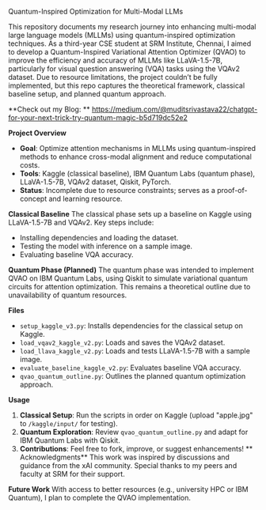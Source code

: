 Quantum-Inspired Optimization for Multi-Modal LLMs

This repository documents my research journey into enhancing multi-modal large language models (MLLMs) using quantum-inspired optimization techniques. As a third-year CSE student at SRM Institute, Chennai, I aimed to develop a Quantum-Inspired Variational Attention Optimizer (QVAO) to improve the efficiency and accuracy of MLLMs like LLaVA-1.5-7B, particularly for visual question answering (VQA) tasks using the VQAv2 dataset. Due to resource limitations, the project couldn’t be fully implemented, but this repo captures the theoretical framework, classical baseline setup, and planned quantum approach.

**Check out my Blog: ** https://medium.com/@muditsrivastava22/chatgpt-for-your-next-trick-try-quantum-magic-b5d719dc52e2

**Project Overview**
- **Goal**: Optimize attention mechanisms in MLLMs using quantum-inspired methods to enhance cross-modal alignment and reduce computational costs.
- **Tools**: Kaggle (classical baseline), IBM Quantum Labs (quantum phase), LLaVA-1.5-7B, VQAv2 dataset, Qiskit, PyTorch.
- **Status**: Incomplete due to resource constraints; serves as a proof-of-concept and learning resource.

**Classical Baseline**
The classical phase sets up a baseline on Kaggle using LLaVA-1.5-7B and VQAv2. Key steps include:
- Installing dependencies and loading the dataset.
- Testing the model with inference on a sample image.
- Evaluating baseline VQA accuracy.

**Quantum Phase (Planned)**
The quantum phase was intended to implement QVAO on IBM Quantum Labs, using Qiskit to simulate variational quantum circuits for attention optimization. This remains a theoretical outline due to unavailability of quantum resources.

**Files**
- `setup_kaggle_v3.py`: Installs dependencies for the classical setup on Kaggle.
- `load_vqav2_kaggle_v2.py`: Loads and saves the VQAv2 dataset.
- `load_llava_kaggle_v2.py`: Loads and tests LLaVA-1.5-7B with a sample image.
- `evaluate_baseline_kaggle_v2.py`: Evaluates baseline VQA accuracy.
- `qvao_quantum_outline.py`: Outlines the planned quantum optimization approach.

**Usage**
1. **Classical Setup**: Run the scripts in order on Kaggle (upload "apple.jpg" to `/kaggle/input/` for testing).
2. **Quantum Exploration**: Review `qvao_quantum_outline.py` and adapt for IBM Quantum Labs with Qiskit.
3. **Contributions**: Feel free to fork, improve, or suggest enhancements!
**
Acknowledgments**
This work was inspired by discussions and guidance from the xAI community. Special thanks to my peers and faculty at SRM for their support.

**Future Work**
With access to better resources (e.g., university HPC or IBM Quantum), I plan to complete the QVAO implementation.

